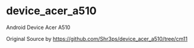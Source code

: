 device_acer_a510
================

Android Device Acer A510

Original Source by https://github.com/Shr3ps/device_acer_a510/tree/cm11
